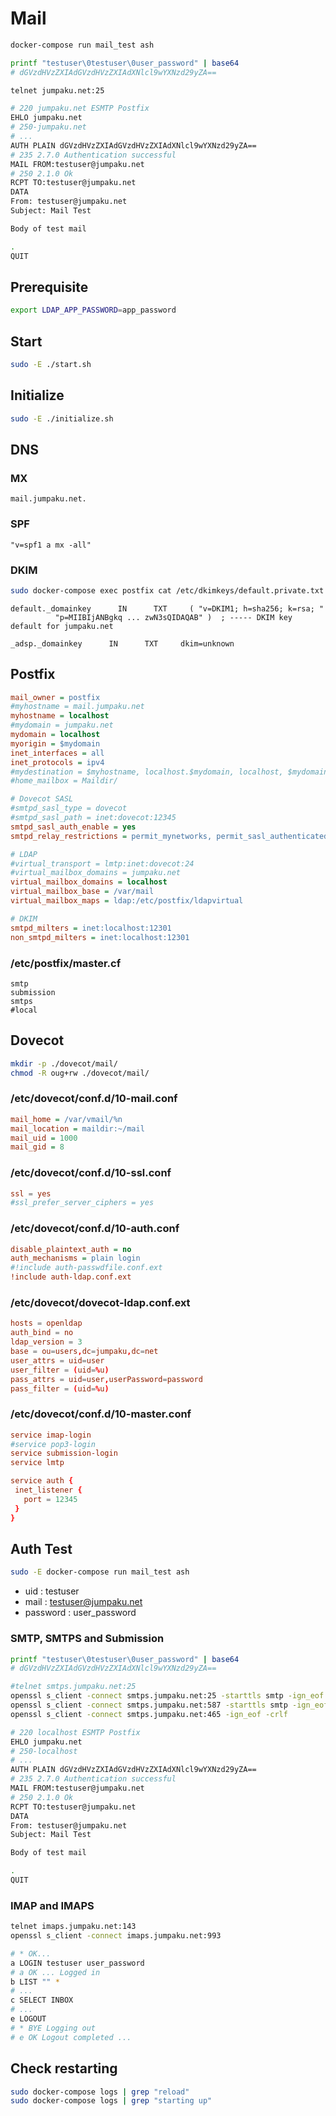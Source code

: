 # Mail

```sh
docker-compose run mail_test ash

printf "testuser\0testuser\0user_password" | base64
# dGVzdHVzZXIAdGVzdHVzZXIAdXNlcl9wYXNzd29yZA==

telnet jumpaku.net:25

# 220 jumpaku.net ESMTP Postfix
EHLO jumpaku.net
# 250-jumpaku.net
# ...
AUTH PLAIN dGVzdHVzZXIAdGVzdHVzZXIAdXNlcl9wYXNzd29yZA==
# 235 2.7.0 Authentication successful
MAIL FROM:testuser@jumpaku.net
# 250 2.1.0 Ok
RCPT TO:testuser@jumpaku.net
DATA
From: testuser@jumpaku.net
Subject: Mail Test

Body of test mail

.
QUIT
```

## Prerequisite

```sh
export LDAP_APP_PASSWORD=app_password
```

## Start

```sh
sudo -E ./start.sh
```

## Initialize

```sh
sudo -E ./initialize.sh
```

## DNS

### MX

```
mail.jumpaku.net.
```

### SPF

```
"v=spf1 a mx -all"
```

### DKIM

```sh
sudo docker-compose exec postfix cat /etc/dkimkeys/default.private.txt
```

```
default._domainkey      IN      TXT     ( "v=DKIM1; h=sha256; k=rsa; "
          "p=MIIBIjANBgkq ... zwN3sQIDAQAB" )  ; ----- DKIM key default for jumpaku.net
```

```
_adsp._domainkey      IN      TXT     dkim=unknown
```

## Postfix

```ini
mail_owner = postfix
#myhostname = mail.jumpaku.net
myhostname = localhost
#mydomain = jumpaku.net
mydomain = localhost
myorigin = $mydomain
inet_interfaces = all
inet_protocols = ipv4
#mydestination = $myhostname, localhost.$mydomain, localhost, $mydomain
#home_mailbox = Maildir/

# Dovecot SASL
#smtpd_sasl_type = dovecot
#smtpd_sasl_path = inet:dovecot:12345
smtpd_sasl_auth_enable = yes
smtpd_relay_restrictions = permit_mynetworks, permit_sasl_authenticated, reject_unauth_destination

# LDAP
#virtual_transport = lmtp:inet:dovecot:24
#virtual_mailbox_domains = jumpaku.net
virtual_mailbox_domains = localhost
virtual_mailbox_base = /var/mail
virtual_mailbox_maps = ldap:/etc/postfix/ldapvirtual

# DKIM
smtpd_milters = inet:localhost:12301
non_smtpd_milters = inet:localhost:12301
```

### /etc/postfix/master.cf

```
smtp
submission
smtps
#local
```

## Dovecot

```sh
mkdir -p ./dovecot/mail/
chmod -R oug+rw ./dovecot/mail/
```

### /etc/dovecot/conf.d/10-mail.conf

```ini
mail_home = /var/vmail/%n
mail_location = maildir:~/mail
mail_uid = 1000
mail_gid = 8
```
### /etc/dovecot/conf.d/10-ssl.conf

```conf
ssl = yes
#ssl_prefer_server_ciphers = yes
```

### /etc/dovecot/conf.d/10-auth.conf

```ini
disable_plaintext_auth = no
auth_mechanisms = plain login
#!include auth-passwdfile.conf.ext
!include auth-ldap.conf.ext
```

### /etc/dovecot/dovecot-ldap.conf.ext

```conf
hosts = openldap
auth_bind = no
ldap_version = 3
base = ou=users,dc=jumpaku,dc=net
user_attrs = uid=user
user_filter = (uid=%u)
pass_attrs = uid=user,userPassword=password
pass_filter = (uid=%u)
```

### /etc/dovecot/conf.d/10-master.conf

```conf
service imap-login
#service pop3-login
service submission-login
service lmtp

service auth {
 inet_listener {
   port = 12345
 }
}
```

## Auth Test

```sh
sudo -E docker-compose run mail_test ash
```

* uid : testuser
* mail : testuser@jumpaku.net
* password : user_password

### SMTP, SMTPS and Submission

```sh
printf "testuser\0testuser\0user_password" | base64
# dGVzdHVzZXIAdGVzdHVzZXIAdXNlcl9wYXNzd29yZA==
```

```sh
#telnet smtps.jumpaku.net:25
openssl s_client -connect smtps.jumpaku.net:25 -starttls smtp -ign_eof -crlf
openssl s_client -connect smtps.jumpaku.net:587 -starttls smtp -ign_eof -crlf
openssl s_client -connect smtps.jumpaku.net:465 -ign_eof -crlf
```

```sh
# 220 localhost ESMTP Postfix
EHLO jumpaku.net
# 250-localhost
# ...
AUTH PLAIN dGVzdHVzZXIAdGVzdHVzZXIAdXNlcl9wYXNzd29yZA==
# 235 2.7.0 Authentication successful
MAIL FROM:testuser@jumpaku.net
# 250 2.1.0 Ok
RCPT TO:testuser@jumpaku.net
DATA
From: testuser@jumpaku.net
Subject: Mail Test

Body of test mail

.
QUIT
```

### IMAP and IMAPS

```sh
telnet imaps.jumpaku.net:143
openssl s_client -connect imaps.jumpaku.net:993
```

```sh
# * OK...
a LOGIN testuser user_password
# a OK ... Logged in
b LIST "" *
# ...
c SELECT INBOX
# ...
e LOGOUT
# * BYE Logging out
# e OK Logout completed ...
```

## Check restarting

```sh
sudo docker-compose logs | grep "reload"
sudo docker-compose logs | grep "starting up"
```
